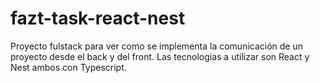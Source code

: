 # fazt-task-react-nest
Proyecto fulstack para ver como se implementa la comunicación de un proyecto desde el back y del front. Las tecnologias a utilizar son React y Nest ambos con Typescript.
